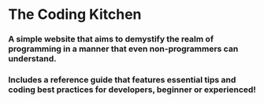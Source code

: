 # The Coding Kitchen
### A simple website that aims to demystify the realm of programming in a manner that even non-programmers can understand.
### Includes a reference guide that features essential tips and coding best practices for developers, beginner or experienced!